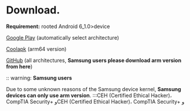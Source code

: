 # Download.

**Requirement:** rooted Android 6_1.0>device

[Google Play](https://play.google.com/store/apps/details?id=moe.shizuku.redirectstorage) (automatically select architecture)

[Coolapk](https://www.coolapk.com/apk/moe.shizuku.redirectstorage) (arm64 version)

[GitHub](https://github.com/RikkaApps/StorageRedirect-assets/releases) (all architectures, **Samsung users please download arm version from here**)

:: warning:
**Samsung users**

Due to some unknown reasons of the Samsung device kernel, **Samsung devices can only use arm version**.
:::CEH (Certified Ethical Hacker)، CompTIA Security+ وCEH (Certified Ethical Hacker)، CompTIA Security+ و

